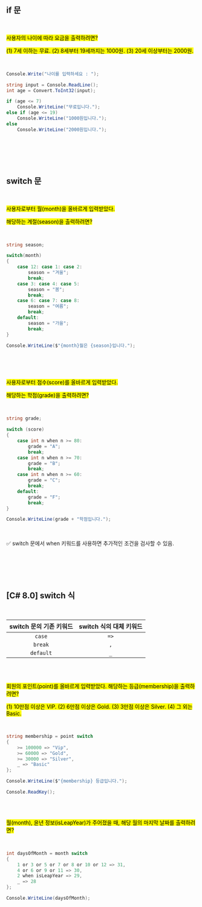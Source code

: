 ## if 문  

<br>   

<mark> 사용자의 나이에 따라 요금을 출력하려면? </mark>

<mark> (1) 7세 이하는 무료. (2) 8세부터 19세까지는 1000원. (3) 20세 이상부터는 2000원. </mark>

<br>   

```csharp
Console.Write("나이를 입력하세요 : "); 

string input = Console.ReadLine(); 
int age = Convert.ToInt32(input); 

if (age <= 7) 
    Console.WriteLine("무료입니다."); 
else if (age <= 19) 
    Console.WriteLine("1000원입니다."); 
else 
    Console.WriteLine("2000원입니다.");
```

<br>   
<br>   
<br>   
<br>   

## switch 문

<br>   

<mark>사용자로부터 월(month)을 올바르게 입력받았다.</mark>

<mark>해당하는 계절(season)을 출력하려면?</mark>

<br>   

```csharp
string season;

switch(month)
{
    case 12: case 1: case 2:
        season = "겨울";
        break;
    case 3: case 4: case 5:
        season = "봄";
        break;
    case 6: case 7: case 8:
        season = "여름";
        break;
    default:
        season = "가을";
        break;      
}

Console.WriteLine($"{month}월은 {season}입니다.");
```

<br>   
<br>   
<br>   

<mark>사용자로부터 점수(score)를 올바르게 입력받았다. </mark>

<mark>해당하는 학점(grade)을 출력하려면? </mark>

<br>   

```csharp
string grade;

switch (score)
{
    case int n when n >= 80:
        grade = "A";
        break;
    case int n when n >= 70:
        grade = "B";
        break;
    case int n when n >= 60:
        grade = "C";
        break;
    default:
        grade = "F";
        break;
}

Console.WriteLine(grade + "학점입니다.");
```

<br>   

✅ switch 문에서 when 키워드를 사용하면 추가적인 조건을 검사할 수 있음.

<br>   
<br>   
<br>   
<br>   

## [C# 8.0] switch 식

<br>   

| switch 문의 기존 키워드     | switch 식의 대체 키워드      |
|:------------:|:------------:|
| `case`       | `=>`         |
| `break`      | `,`          |
| `default`    | `_`          |

<br>   
<br>   

<mark> 회원의 포인트(point)를 올바르게 입력받았다. 해당하는 등급(membership)을 출력하려면?</mark>

<mark> (1) 10만점 이상은 VIP. (2) 6만점 이상은 Gold. (3) 3만점 이상은 Silver. (4) 그 외는 Basic. </mark>

<br>   

```csharp
string membership = point switch
{
    >= 100000 => "Vip",
    >= 60000 => "Gold",
    >= 30000 => "Silver",
    _ => "Basic"
};

Console.WriteLine($"{membership} 등급입니다.");

Console.ReadKey();
```   

<br>   
<br>   

<mark>월(month), 윤년 정보(isLeapYear)가 주어졌을 때, 해당 월의 마지막 날짜를 출력하려면?</mark>

<br>   

```csharp
int daysOfMonth = month switch
{
    1 or 3 or 5 or 7 or 8 or 10 or 12 => 31,
    4 or 6 or 9 or 11 => 30,
    2 when isLeapYear => 29,
    _ => 28
};

Console.WriteLine(daysOfMonth);
```

<br>   

